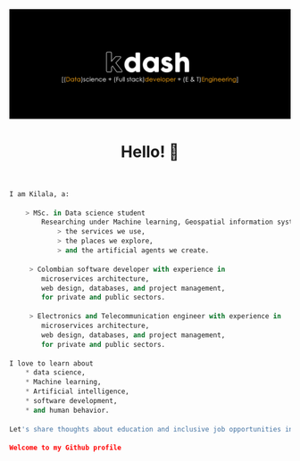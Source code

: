 <div align="center">
    <img src ="https://github.com/kdaxh/My-Portfolio/blob/5f4b3264b5d90a194aa483361b03fd2642c9d3ae/kd-v3.png" />
</div>

<h1 align='center'> Hello! 👋</h1> 

<br>

```python
I am Kilala, a:

    > MSc. in Data science student 
        Researching under Machine learning, Geospatial information systems and Visualization 
            > the services we use, 
            > the places we explore, 
            > and the artificial agents we create.
          
     > Colombian software developer with experience in 
        microservices architecture, 
        web design, databases, and project management, 
        for private and public sectors.
        
     > Electronics and Telecommunication engineer with experience in 
        microservices architecture, 
        web design, databases, and project management, 
        for private and public sectors.

I love to learn about 
    * data science, 
    * Machine learning, 
    * Artificial intelligence,
    * software development,
    * and human behavior. 

Let's share thoughts about education and inclusive job opportunities in tech!

Welcome to my Github profile
